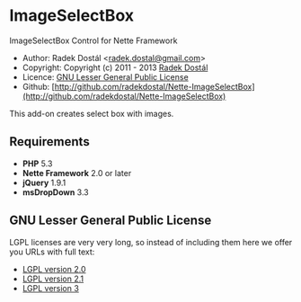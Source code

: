 ﻿ImageSelectBox
==============

ImageSelectBox Control for Nette Framework

- Author: Radek Dostál <[radek.dostal@gmail.com](radek.dostal@gmail.com)>
- Copyright: Copyright (c) 2011 - 2013 [Radek Dostál](http://www.radekdostal.cz)
- Licence: [GNU Lesser General Public License](http://www.gnu.org/licenses/)
- Github: [http://github.com/radekdostal/Nette-ImageSelectBox](http://github.com/radekdostal/Nette-ImageSelectBox)

This add-on creates select box with images.

Requirements
------------

- **PHP** 5.3
- **Nette Framework** 2.0 or later
- **jQuery** 1.9.1
- **msDropDown** 3.3

GNU Lesser General Public License
---------------------------------

LGPL licenses are very very long, so instead of including them here we offer you URLs with full text:

- [LGPL version 2.0](http://www.gnu.org/licenses/old-licenses/lgpl-2.0.html)
- [LGPL version 2.1](http://www.gnu.org/licenses/lgpl-2.1.html)
- [LGPL version 3](http://www.gnu.org/licenses/lgpl-3.0.html)